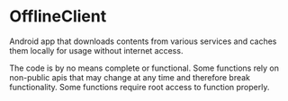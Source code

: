 # OfflineClient

Android app that downloads contents from various services and caches them locally for usage without internet access.

The code is by no means complete or functional. Some functions rely on non-public apis that may change at any time and therefore break functionality. Some functions require root access to function properly.
